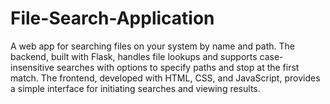 # File-Search-Application
A web app for searching files on your system by name and path. The backend, built with Flask, handles file lookups and supports case-insensitive searches with options to specify paths and stop at the first match. The frontend, developed with HTML, CSS, and JavaScript, provides a simple interface for initiating searches and viewing results.
